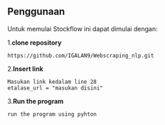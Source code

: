 ## Penggunaan

Untuk memulai Stockflow ini dapat dimulai dengan: 

1.**clone repository**
```
https://github.com/IGALAN9/Webscraping_nlp.git
```

2.**Insert link**
```
Masukan link kedalam line 28 
etalase_url = "masukan disini"
```

3.**Run the program**
```
run the program using pyhton
```
